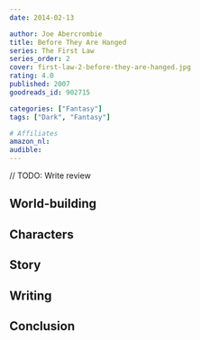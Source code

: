 ```yaml
---
date: 2014-02-13

author: Joe Abercrombie
title: Before They Are Hanged
series: The First Law
series_order: 2
cover: first-law-2-before-they-are-hanged.jpg
rating: 4.0
published: 2007
goodreads_id: 902715

categories: ["Fantasy"]
tags: ["Dark", "Fantasy"]

# Affiliates
amazon_nl: 
audible: 
---
```


// TODO: Write review

<!--more-->

## World-building

## Characters

## Story

## Writing

## Conclusion
